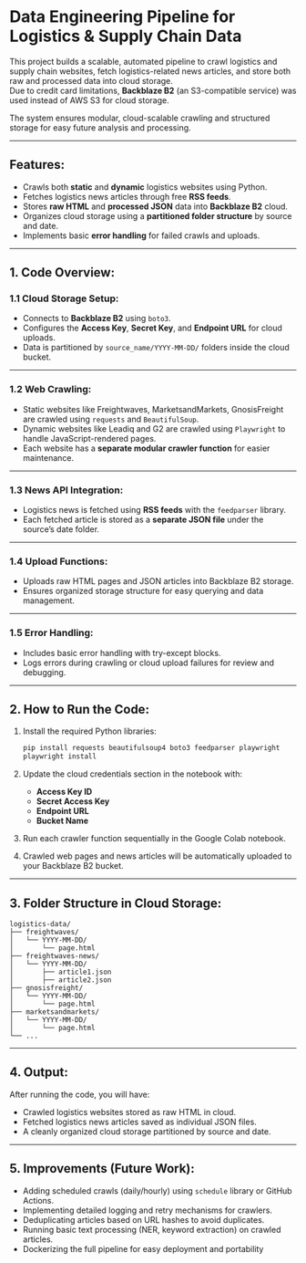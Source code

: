# Data Engineering Pipeline for Logistics & Supply Chain Data

This project builds a scalable, automated pipeline to crawl logistics and supply chain websites, fetch logistics-related news articles, and store both raw and processed data into cloud storage.  
Due to credit card limitations, **Backblaze B2** (an S3-compatible service) was used instead of AWS S3 for cloud storage.

The system ensures modular, cloud-scalable crawling and structured storage for easy future analysis and processing.

---

## Features:
- Crawls both **static** and **dynamic** logistics websites using Python.
- Fetches logistics news articles through free **RSS feeds**.
- Stores **raw HTML** and **processed JSON** data into **Backblaze B2** cloud.
- Organizes cloud storage using a **partitioned folder structure** by source and date.
- Implements basic **error handling** for failed crawls and uploads.

---

## 1. Code Overview:

### 1.1 Cloud Storage Setup:
- Connects to **Backblaze B2** using `boto3`.
- Configures the **Access Key**, **Secret Key**, and **Endpoint URL** for cloud uploads.
- Data is partitioned by `source_name/YYYY-MM-DD/` folders inside the cloud bucket.

---

### 1.2 Web Crawling:
- Static websites like Freightwaves, MarketsandMarkets, GnosisFreight are crawled using `requests` and `BeautifulSoup`.
- Dynamic websites like Leadiq and G2 are crawled using `Playwright` to handle JavaScript-rendered pages.
- Each website has a **separate modular crawler function** for easier maintenance.

---

### 1.3 News API Integration:
- Logistics news is fetched using **RSS feeds** with the `feedparser` library.
- Each fetched article is stored as a **separate JSON file** under the source’s date folder.

---

### 1.4 Upload Functions:
- Uploads raw HTML pages and JSON articles into Backblaze B2 storage.
- Ensures organized storage structure for easy querying and data management.

---

### 1.5 Error Handling:
- Includes basic error handling with try-except blocks.
- Logs errors during crawling or cloud upload failures for review and debugging.

---

## 2. How to Run the Code:

1. Install the required Python libraries:
   ```bash
   pip install requests beautifulsoup4 boto3 feedparser playwright
   playwright install
   ```

2. Update the cloud credentials section in the notebook with:
   - **Access Key ID**
   - **Secret Access Key**
   - **Endpoint URL**
   - **Bucket Name**

3. Run each crawler function sequentially in the Google Colab notebook.

4. Crawled web pages and news articles will be automatically uploaded to your Backblaze B2 bucket.

---

## 3. Folder Structure in Cloud Storage:

```
logistics-data/
├── freightwaves/
│   └── YYYY-MM-DD/
│       └── page.html
├── freightwaves-news/
│   └── YYYY-MM-DD/
│       ├── article1.json
│       ├── article2.json
├── gnosisfreight/
│   └── YYYY-MM-DD/
│       └── page.html
├── marketsandmarkets/
│   └── YYYY-MM-DD/
│       └── page.html
└── ...
```

---

## 4. Output:

After running the code, you will have:

- Crawled logistics websites stored as raw HTML in cloud.
- Fetched logistics news articles saved as individual JSON files.
- A cleanly organized cloud storage partitioned by source and date.

---

## 5. Improvements (Future Work):

- Adding scheduled crawls (daily/hourly) using `schedule` library or GitHub Actions.
- Implementing detailed logging and retry mechanisms for crawlers.
- Deduplicating articles based on URL hashes to avoid duplicates.
- Running basic text processing (NER, keyword extraction) on crawled articles.
- Dockerizing the full pipeline for easy deployment and portability
